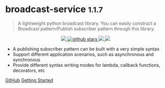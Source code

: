 <!-- _coverpage.md -->

# broadcast-service <small>1.1.7</small>

> A lightweight python broadcast library. You can easily construct a Broadcast pattern/Publish subscriber pattern through this library.

<p align="center">
    <a target="_blank" href="">
        <img src="https://img.shields.io/badge/License-Apache%202.0-blue.svg?label=license" />
    </a>
   <a target="_blank" href=''>
        <img src="https://img.shields.io/github/stars/Undertone0809/broadcast-service.svg" alt="github stars"/>
   </a>
    <a target="_blank" href=''>
        <img src="https://static.pepy.tech/personalized-badge/broadcast-service?period=total&units=international_system&left_color=grey&right_color=blue&left_text=Downloads/Total"/>
   </a>
    <a target="_blank" href=''>
        <img src="https://static.pepy.tech/personalized-badge/broadcast-service?period=month&units=international_system&left_color=grey&right_color=blue&left_text=Downloads/Week"/>
   </a>
</p>


- A publishing subscriber pattern can be built with a very simple syntax
- Support different application scenarios, such as asynchronous and synchronous
- Provide different syntax writing modes for lambda, callback functions, decorators, etc

[GitHub](https://github.com/Undertone0809/broadcast-service)
[Getting Started](/broadcast-service.md)
